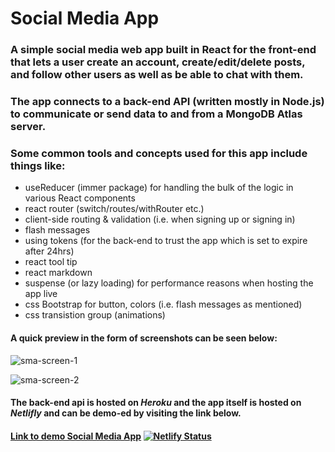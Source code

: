# Social Media App

### A simple social media web app built in React for the front-end that lets a user create an account, create/edit/delete posts, and follow other users as well as be able to chat with them.

### The app connects to a back-end API (written mostly in Node.js) to communicate or send data to and from a MongoDB Atlas server.

### Some common tools and concepts used for this app include things like:
* useReducer (immer package) for handling the bulk of the logic in various React components
* react router (switch/routes/withRouter etc.)
* client-side routing & validation (i.e. when signing up or signing in)
* flash messages
* using tokens (for the back-end to trust the app which is set to expire after 24hrs)
* react tool tip
* react markdown
* suspense (or lazy loading) for performance reasons when hosting the app live
* css Bootstrap for button, colors (i.e. flash messages as mentioned) 
* css transistion group (animations)

#### A quick preview in the form of screenshots can be seen below:


![sma-screen-1](https://user-images.githubusercontent.com/34729011/161319667-ea39d393-9c4f-40db-8a1f-e5b4c3e06652.png)


![sma-screen-2](https://user-images.githubusercontent.com/34729011/161319726-18986a31-a4ae-4ef1-bc13-a8159c823295.jpeg)


#### The back-end api is hosted on _Heroku_ and the app itself is hosted on _Netlifly_ and can be demo-ed by visiting the link below.

#### [Link to demo Social Media App](https://rad-kataifi-181b9e.netlify.app/)   [![Netlify Status](https://api.netlify.com/api/v1/badges/67cefca6-b658-4289-be5a-0c77391dca61/deploy-status)](https://app.netlify.com/sites/rad-kataifi-181b9e/deploys)


